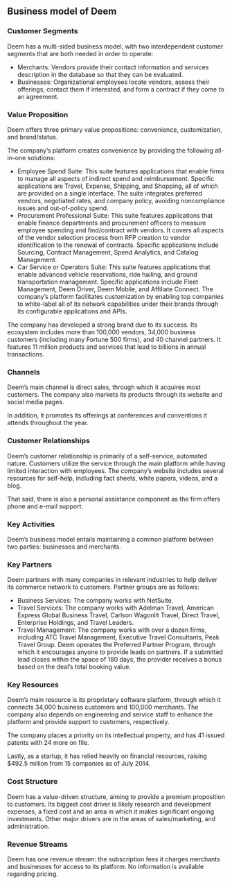 Business model of Deem
----------------------

 ### Customer Segments

 Deem has a multi-sided business model, with two interdependent customer segments that are both needed in order to operate:

  * Merchants: Vendors provide their contact information and services description in the database so that they can be evaluated.
 * Businesses: Organizational employees locate vendors, assess their offerings, contact them if interested, and form a contract if they come to an agreement.
  ### Value Proposition

 Deem offers three primary value propositions: convenience, customization, and brand/status.

 The company’s platform creates convenience by providing the following all-in-one solutions:

  * Employee Spend Suite: This suite features applications that enable firms to manage all aspects of indirect spend and reimbursement. Specific applications are Travel, Expense, Shipping, and Shopping, all of which are provided on a single interface. The suite integrates preferred vendors, negotiated rates, and company policy, avoiding noncompliance issues and out-of-policy spend.
 * Procurement Professional Suite: This suite features applications that enable finance departments and procurement officers to measure employee spending and find/contract with vendors. It covers all aspects of the vendor selection process from RFP creation to vendor identification to the renewal of contracts. Specific applications include Sourcing, Contract Management, Spend Analytics, and Catalog Management.
 * Car Service or Operators Suite: This suite features applications that enable advanced vehicle reservations, ride hailing, and ground transportation management. Specific applications include Fleet Management, Deem Driver, Deem Mobile, and Affiliate Connect.
  The company’s platform facilitates customization by enabling top companies to white-label all of its network capabilities under their brands through its configurable applications and APIs.

 The company has developed a strong brand due to its success. Its ecosystem includes more than 100,000 vendors, 34,000 business customers (including many Fortune 500 firms), and 40 channel partners. It features 11 million products and services that lead to billions in annual transactions.

 ### Channels

 Deem’s main channel is direct sales, through which it acquires most customers. The company also markets its products through its website and social media pages.

 In addition, it promotes its offerings at conferences and conventions it attends throughout the year.

 ### Customer Relationships

 Deem’s customer relationship is primarily of a self-service, automated nature. Customers utilize the service through the main platform while having limited interaction with employees. The company’s website includes several resources for self-help, including fact sheets, white papers, videos, and a blog.

 That said, there is also a personal assistance component as the firm offers phone and e-mail support.

 ### Key Activities

 Deem’s business model entails maintaining a common platform between two parties: businesses and merchants.

 ### Key Partners

 Deem partners with many companies in relevant industries to help deliver its commerce network to customers. Partner groups are as follows:

  * Business Services: The company works with NetSuite.
 * Travel Services: The company works with Adelman Travel, American Express Global Business Travel, Carlson Wagonlit Travel, Direct Travel, Enterprise Holdings, and Travel Leaders.
 * Travel Management: The company works with over a dozen firms, including ATC Travel Management, Executive Travel Consultants, Peak Travel Group.
  Deem operates the Preferred Partner Program, through which it encourages anyone to provide leads on partners. If a submitted lead closes within the space of 180 days, the provider receives a bonus based on the deal’s total booking value.

 ### Key Resources

 Deem’s main resource is its proprietary software platform, through which it connects 34,000 business customers and 100,000 merchants. The company also depends on engineering and service staff to enhance the platform and provide support to customers, respectively.

 The company places a priority on its intellectual property, and has 41 issued patents with 24 more on file.

 Lastly, as a startup, it has relied heavily on financial resources, raising $492.5 million from 15 companies as of July 2014.

 ### Cost Structure

 Deem has a value-driven structure, aiming to provide a premium proposition to customers. Its biggest cost driver is likely research and development expenses, a fixed cost and an area in which it makes significant ongoing investments. Other major drivers are in the areas of sales/marketing, and administration.

 ### Revenue Streams

 Deem has one revenue stream: the subscription fees it charges merchants and businesses for access to its platform. No information is available regarding pricing.